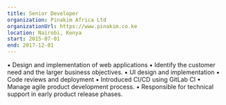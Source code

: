 ```yaml
---
title: Senior Developer
organization: Pinakim Africa Ltd
organizationUrl: https://www.pinakim.co.ke
location: Nairobi, Kenya
start: 2015-07-01
end: 2017-12-01
---
```

▪ Design and implementation of web applications
▪ Identify the customer need and the larger business objectives.
▪ UI design and implementation
▪ Code reviews and deployment
▪ Introduced CI/CD using GitLab CI
▪ Manage agile product development process.
▪ Responsible for technical support in early product release phases.